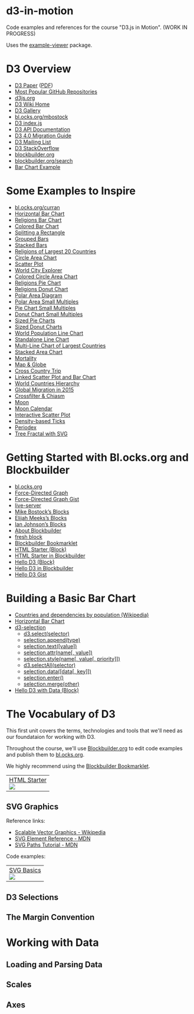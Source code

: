 # d3-in-motion
Code examples and references for the course "D3.js in Motion". (WORK IN PROGRESS)

Uses the [example-viewer](https://github.com/curran/example-viewer) package.

# D3 Overview

 * [D3 Paper](http://vis.stanford.edu/papers/d3) ([PDF](http://vis.stanford.edu/files/2011-D3-InfoVis.pdf))
 * [Most Popular GitHub Repositories](https://github.com/search?utf8=%C3%A2%C2%9C%C2%93&q=stars%3A%3E1&type=Repositories&ref=searchresults)
 * [d3js.org](https://d3js.org/)
 * [D3 Wiki Home](https://github.com/d3/d3/wiki)
 * [D3 Gallery](https://github.com/d3/d3/wiki/Gallery)
 * [bl.ocks.org/mbostock](http://bl.ocks.org/mbostock)
 * [D3 index.js](https://github.com/d3/d3/blob/master/index.js)
 * [D3 API Documentation](https://github.com/d3/d3/blob/master/API.md)
 * [D3 4.0 Migration Guide](https://github.com/d3/d3/blob/master/CHANGES.md)
 * [D3 Mailing List](https://groups.google.com/forum/#!forum/d3-js)
 * [D3 StackOverflow](http://stackoverflow.com/questions/tagged/d3.js)
 * [blockbuilder.org](http://blockbuilder.org)
 * [blockbuilder.org/search](http://blockbuilder.org/search)
 * [Bar Chart Example](http://bl.ocks.org/mbostock/3885304)
 
# Some Examples to Inspire

 * [bl.ocks.org/curran](http://bl.ocks.org/curran)
 * [Horizontal Bar Chart](http://bl.ocks.org/curran/8ac62d283a7aa6e95de8)
 * [Religions Bar Chart](http://bl.ocks.org/curran/4df29e2f8c6e20ed2baf)
 * [Colored Bar Chart](http://bl.ocks.org/curran/fea34ca9b3b8886e3ab8)
 * [Splitting a Rectangle](http://bl.ocks.org/curran/ab098389dd80e4a6eb58)
 * [Grouped Bars](http://bl.ocks.org/curran/d4e2b2854f25429a06aa)
 * [Stacked Bars](http://bl.ocks.org/curran/805413fb3b2efaada1ce)
 * [Religions of Largest 20 Countries](http://bl.ocks.org/curran/0d2cc6698cad72a48027b8de0ebb417d)
 * [Circle Area Chart](http://bl.ocks.org/curran/f1d48313521289e52d71)
 * [Scatter Plot](http://bl.ocks.org/curran/9e04ccfebeb84bcdc76c)
 * [World City Explorer](http://bl.ocks.org/curran/752b97cef3f880a813ab)
 * [Colored Circle Area Chart](http://bl.ocks.org/curran/36933d70fa4e43027910)
 * [Religions Pie Chart](http://bl.ocks.org/curran/1c23d9c7070deb6f8488)
 * [Religions Donut Chart](http://bl.ocks.org/curran/8f7f5a72faff9ecc5088)
 * [Polar Area Diagram](http://bl.ocks.org/curran/94f1376b946c9d217014)
 * [Polar Area Small Multiples](http://bl.ocks.org/curran/40d5e61963abf20da067)
 * [Pie Chart Small Multiples](http://bl.ocks.org/curran/be3744cfe1b318bf4035)
 * [Donut Chart Small Multiples](http://bl.ocks.org/curran/11b02f8917fac66d6fe5)
 * [Sized Pie Charts](http://bl.ocks.org/curran/e025a50dbaae7186e516)
 * [Sized Donut Charts](http://bl.ocks.org/curran/d0a42741ce0cf6cdc3ab)
 * [World Population Line Chart](http://bl.ocks.org/curran/e05c76ab9450cbc214ac)
 * [Standalone Line Chart](http://bl.ocks.org/curran/60b40877ef898f19aeb8)
 * [Multi-Line Chart of Largest Countries](http://bl.ocks.org/curran/b1014a71757ce72444e1)
 * [Stacked Area Chart](http://bl.ocks.org/curran/9eea6a43904b1a158e92)
 * [Mortality](http://bl.ocks.org/curran/6284affc05bdeb7dfc9e)
 * [Map & Globe](http://bl.ocks.org/curran/01aa2685f083b6c1b9fb)
 * [Cross Country Trip](http://bl.ocks.org/curran/96823ad84b0415536980b1cbf57b1dcc)
 * [Linked Scatter Plot and Bar Chart](http://bl.ocks.org/curran/f4041cac02f19ee460dfe8b709dc24e7)
 * [World Countries Hierarchy](http://bl.ocks.org/curran/1dd7ab046a4ed32380b21e81a38447aa)
 * [Global Migration in 2015](http://bl.ocks.org/curran/8c5bb1e0dd8ea98695d28c8a0ccfc533)
 * [Crossfilter & Chiasm](http://bl.ocks.org/curran/87d038562333a7ad4a64)
 * [Moon](http://bl.ocks.org/curran/843bc0b590678a83e1838e5d357a4cf6)
 * [Moon Calendar](http://bl.ocks.org/curran/27420ce88227892d000c3988a5b06c8c)
 * [Interactive Scatter Plot](http://bl.ocks.org/curran/9938078a93a4ba380a0e)
 * [Density-based Ticks](http://bl.ocks.org/curran/779f2db53e1e365e98d4)
 * [Periodex](http://bl.ocks.org/curran/f4e96f9f761c71ee83aa810179fcdc03)
 * [Tree Fractal with SVG](http://bl.ocks.org/curran/36163af1a01d41d0cd18bf6397bae774)
 
# Getting Started with Bl.ocks.org and Blockbuilder
 
 * [bl.ocks.org](http://bl.ocks.org/)
 * [Force-Directed Graph](http://bl.ocks.org/mbostock/4062045)
 * [Force-Directed Graph Gist](https://gist.github.com/mbostock/4062045)
 * [live-server](https://www.npmjs.com/package/live-server)
 * [Mike Bostock’s Blocks](http://bl.ocks.org/mbostock)
 * [Elijah Meeks’s Blocks](http://bl.ocks.org/emeeks)
 * [Ian Johnson’s Blocks](http://bl.ocks.org/enjalot)
 * [About Blockbuilder](http://blockbuilder.org/about)
 * [fresh block](http://blockbuilder.org/)
 * [Blockbuilder Bookmarklet](http://bl.ocks.org/enjalot/c0e1634fb919c37575b8)
 * [HTML Starter (Block)](https://gist.github.com/curran/67f34930b103acb08c8d3d779c9ff4c8)
 * [HTML Starter in Blockbuilder](http://blockbuilder.org/curran/30488e66d2ed50eaea82d4d012bf64a2)
 * [Hello D3 (Block)](http://bl.ocks.org/curran/67f34930b103acb08c8d3d779c9ff4c8)
 * [Hello D3 in Blockbuilder](http://blockbuilder.org/curran/67f34930b103acb08c8d3d779c9ff4c8)
 * [Hello D3 Gist](https://gist.github.com/curran/67f34930b103acb08c8d3d779c9ff4c8)

# Building a Basic Bar Chart

 * [Countries and dependencies by population (Wikipedia)](https://en.wikipedia.org/wiki/List_of_countries_and_dependencies_by_population#Countries_and_dependencies_by_population)
 * [Horizontal Bar Chart](http://bl.ocks.org/curran/8ac62d283a7aa6e95de8)
 * [d3-selection](https://github.com/d3/d3-selection)
   * [d3.select(selector)](https://github.com/d3/d3-selection#select)
   * [selection.append(type)](https://github.com/d3/d3-selection#selection_append)
   * [selection.text([value])](https://github.com/d3/d3-selection#selection_text)
   * [selection.attr(name[, value])](https://github.com/d3/d3-selection#selection_attr)
   * [selection.style(name[, value[, priority]])](https://github.com/d3/d3-selection#selection_style)
   * [d3.selectAll(selector)](https://github.com/d3/d3-selection#selectAll)
   * [selection.data([data[, key]])](https://github.com/d3/d3-selection#selection_data)
   * [selection.enter()](https://github.com/d3/d3-selection#selection_enter)
   * [selection.merge(other)](https://github.com/d3/d3-selection#selection_merge)
 * [Hello D3 with Data (Block)](http://bl.ocks.org/curran/d3f2271e133cd42ec2115cbd2e4520bd)

# The Vocabulary of D3

This first unit covers the terms, technologies and tools that we'll need as our foundataion for working with D3.

Throughout the course, we'll use [Blockbuilder.org](http://blockbuilder.org/) to edit code examples and publish them to [bl.ocks.org](http://bl.ocks.org/).

We highly recommend using the [Blockbuilder Bookmarklet](http://bl.ocks.org/enjalot/c0e1634fb919c37575b8).

<table>
  <tr>
    <td>
      <a href="http://bl.ocks.org/curran/30488e66d2ed50eaea82d4d012bf64a2">
        HTML Starter
      </a><br>
      <a href="http://bl.ocks.org/curran/30488e66d2ed50eaea82d4d012bf64a2">
        <img src="http://bl.ocks.org/curran/raw/30488e66d2ed50eaea82d4d012bf64a2/thumbnail.png">
      </a>
    </td>
  </tr>
</table>

## SVG Graphics

Reference links:

 * [Scalable Vector Graphics - Wikipedia](https://en.wikipedia.org/wiki/Scalable_Vector_Graphics)
 * [SVG Element Reference - MDN](https://developer.mozilla.org/en-US/docs/Web/SVG/Element)
 * [SVG Paths Tutorial - MDN](https://developer.mozilla.org/en/docs/Web/SVG/Tutorial/Paths)

Code examples:

<table>
  <tr>
    <td>
      <a href="http://bl.ocks.org/curran/098af28142c664535cdf624d09dd90a8">
        SVG Basics
      </a><br>
      <a href="http://bl.ocks.org/curran/098af28142c664535cdf624d09dd90a8">
        <img src="http://bl.ocks.org/curran/raw/098af28142c664535cdf624d09dd90a8/thumbnail.png">
      </a>
    </td>
  </tr>
</table>

## D3 Selections

## The Margin Convention

# Working with Data

## Loading and Parsing Data

## Scales

## Axes
